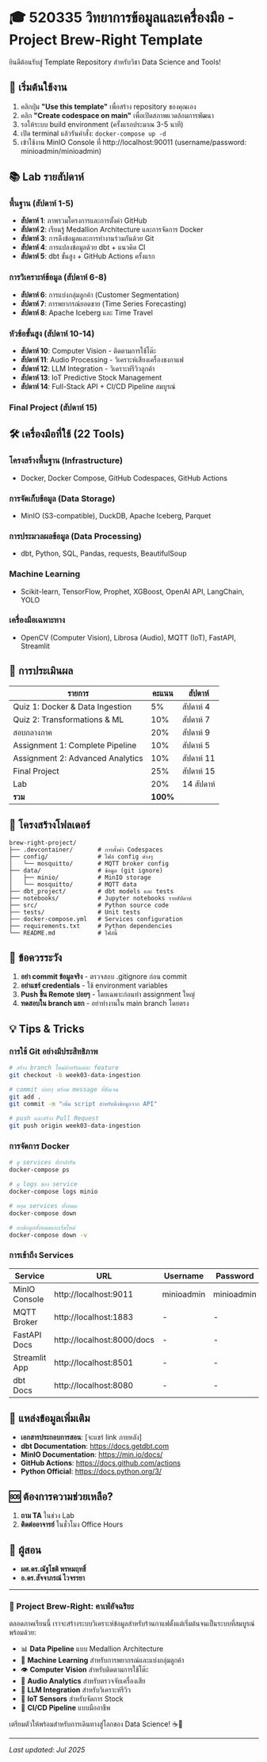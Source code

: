 # 🎓 520335 วิทยาการข้อมูลและเครื่องมือ - Project Brew-Right Template

ยินดีต้อนรับสู่ Template Repository สำหรับวิชา Data Science and Tools!

## 🚀 เริ่มต้นใช้งาน

1. คลิกปุ่ม **"Use this template"** เพื่อสร้าง repository ของคุณเอง
2. คลิก **"Create codespace on main"** เพื่อเปิดสภาพแวดล้อมการพัฒนา
3. รอให้ระบบ build environment (ครั้งแรกประมาณ 3-5 นาที)
4. เปิด terminal แล้วรันคำสั่ง: `docker-compose up -d`
5. เข้าใช้งาน MinIO Console ที่ http://localhost:90011 (username/password: minioadmin/minioadmin)

## 📚 Lab รายสัปดาห์

### พื้นฐาน (สัปดาห์ 1-5)
- **สัปดาห์ 1**: ภาพรวมโครงการและการตั้งค่า GitHub
- **สัปดาห์ 2**: เรียนรู้ Medallion Architecture และการจัดการ Docker
- **สัปดาห์ 3**: การดึงข้อมูลและการทำงานร่วมกันด้วย Git
- **สัปดาห์ 4**: การแปลงข้อมูลด้วย dbt + แนวคิด CI
- **สัปดาห์ 5**: dbt ขั้นสูง + GitHub Actions ครั้งแรก

### การวิเคราะห์ข้อมูล (สัปดาห์ 6-8)
- **สัปดาห์ 6**: การแบ่งกลุ่มลูกค้า (Customer Segmentation)
- **สัปดาห์ 7**: การพยากรณ์ยอดขาย (Time Series Forecasting)
- **สัปดาห์ 8**: Apache Iceberg และ Time Travel

### หัวข้อขั้นสูง (สัปดาห์ 10-14)
- **สัปดาห์ 10**: Computer Vision - ติดตามการใช้โต๊ะ
- **สัปดาห์ 11**: Audio Processing - วิเคราะห์เสียงเครื่องชงกาแฟ
- **สัปดาห์ 12**: LLM Integration - วิเคราะห์รีวิวลูกค้า
- **สัปดาห์ 13**: IoT Predictive Stock Management
- **สัปดาห์ 14**: Full-Stack API + CI/CD Pipeline สมบูรณ์

### Final Project (สัปดาห์ 15)

## 🛠️ เครื่องมือที่ใช้ (22 Tools)

### โครงสร้างพื้นฐาน (Infrastructure)
- Docker, Docker Compose, GitHub Codespaces, GitHub Actions

### การจัดเก็บข้อมูล (Data Storage)
- MinIO (S3-compatible), DuckDB, Apache Iceberg, Parquet

### การประมวลผลข้อมูล (Data Processing)
- dbt, Python, SQL, Pandas, requests, BeautifulSoup

### Machine Learning
- Scikit-learn, TensorFlow, Prophet, XGBoost, OpenAI API, LangChain, YOLO

### เครื่องมือเฉพาะทาง
- OpenCV (Computer Vision), Librosa (Audio), MQTT (IoT), FastAPI, Streamlit

## 📝 การประเมินผล

| รายการ | คะแนน | สัปดาห์ |
|--------|-------|---------|
| Quiz 1: Docker & Data Ingestion | 5% | สัปดาห์ 4 |
| Quiz 2: Transformations & ML | 10% | สัปดาห์ 7 |
| สอบกลางภาค | 20% | สัปดาห์ 9 |
| Assignment 1: Complete Pipeline | 10% | สัปดาห์ 5 |
| Assignment 2: Advanced Analytics | 10% | สัปดาห์ 11 |
| Final Project | 25% | สัปดาห์ 15 |
| Lab | 20% | 14 สัปดาห์ |
| **รวม** | **100%** | |

## 📁 โครงสร้างโฟลเดอร์

```
brew-right-project/
├── .devcontainer/       # การตั้งค่า Codespaces
├── config/              # ไฟล์ config ต่างๆ
│   └── mosquitto/       # MQTT broker config
├── data/                # ข้อมูล (git ignore)
│   ├── minio/           # MinIO storage
│   └── mosquitto/       # MQTT data
├── dbt_project/         # dbt models และ tests
├── notebooks/           # Jupyter notebooks รายสัปดาห์
├── src/                 # Python source code
├── tests/               # Unit tests
├── docker-compose.yml   # Services configuration
├── requirements.txt     # Python dependencies
└── README.md            # ไฟล์นี้

```

## 🚨 ข้อควรระวัง

1. **อย่า commit ข้อมูลจริง** - ตรวจสอบ .gitignore ก่อน commit
2. **อย่าแชร์ credentials** - ใช้ environment variables
3. **Push ขึ้น Remote บ่อยๆ** - โดยเฉพาะก่อนทำ assignment ใหญ่
4. **ทดสอบใน branch แยก** - อย่าทำงานใน main branch โดยตรง

## 💡 Tips & Tricks

### การใช้ Git อย่างมีประสิทธิภาพ
```bash
# สร้าง branch ใหม่สำหรับแต่ละ feature
git checkout -b week03-data-ingestion

# commit บ่อยๆ พร้อม message ที่ชัดเจน
git add .
git commit -m "เพิ่ม script สำหรับดึงข้อมูลจาก API"

# push และสร้าง Pull Request
git push origin week03-data-ingestion
```

### การจัดการ Docker
```bash
# ดู services ที่กำลังรัน
docker-compose ps

# ดู logs ของ service
docker-compose logs minio

# หยุด services ทั้งหมด
docker-compose down

# ลบข้อมูลทั้งหมดและเริ่มใหม่
docker-compose down -v
```

### การเข้าถึง Services

| Service | URL | Username | Password |
|---------|-----|----------|----------|
| MinIO Console | http://localhost:9011 | minioadmin | minioadmin |
| MQTT Broker | http://localhost:1883 | - | - |
| FastAPI Docs | http://localhost:8000/docs | - | - |
| Streamlit App | http://localhost:8501 | - | - |
| dbt Docs | http://localhost:8080 | - | - |

## 🔗 แหล่งข้อมูลเพิ่มเติม

- **เอกสารประกอบการสอน**: [จะแชร์ link ภายหลัง]
- **dbt Documentation**: https://docs.getdbt.com
- **MinIO Documentation**: https://min.io/docs/
- **GitHub Actions**: https://docs.github.com/actions
- **Python Official**: https://docs.python.org/3/

## 🆘 ต้องการความช่วยเหลือ?

1. **ถาม TA** ในช่วง Lab
2. **ติดต่ออาจารย์** ในชั่วโมง Office Hours

## 👥 ผู้สอน
- **ผศ.ดร.ณัฐโชติ พรหมฤทธิ์**
- **อ.ดร.สัจจาภรณ์ ไวจรรยา**

---

### 🎯 Project Brew-Right: คาเฟ่อัจฉริยะ

ตลอดภาคเรียนนี้ เราจะสร้างระบบวิเคราะห์ข้อมูลสำหรับร้านกาแฟตั้งแต่เริ่มต้นจนเป็นระบบที่สมบูรณ์ พร้อมด้วย:

- 📊 **Data Pipeline** แบบ Medallion Architecture
- 🤖 **Machine Learning** สำหรับการพยากรณ์และแบ่งกลุ่มลูกค้า
- 👁️ **Computer Vision** สำหรับติดตามการใช้โต๊ะ
- 🎵 **Audio Analytics** สำหรับตรวจจับเครื่องเสีย
- 💬 **LLM Integration** สำหรับวิเคราะห์รีวิว
- 📡 **IoT Sensors** สำหรับจัดการ Stock
- 🚀 **CI/CD Pipeline** แบบมืออาชีพ

เตรียมตัวให้พร้อมสำหรับการเดินทางสู่โลกของ Data Science! ☕🚀

---

*Last updated: Jul 2025*
